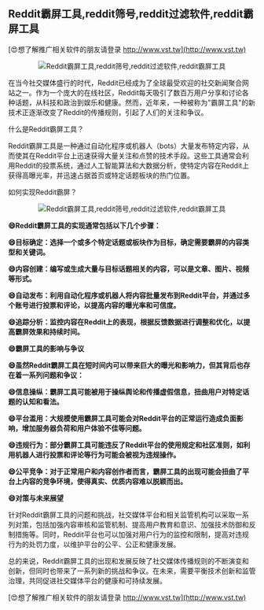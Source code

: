 ## **Reddit霸屏工具,reddit筛号,reddit过滤软件,reddit霸屏工具**

[😍想了解推广相关软件的朋友请登录 http://www.vst.tw](http://www.vst.tw)

 <center><img src="https://vst.tw/MP4/tuiguang/png/4.png" alt="Reddit霸屏工具,reddit筛号,reddit过滤软件,reddit霸屏工具"></center>

在当今社交媒体盛行的时代，Reddit已经成为了全球最受欢迎的社交新闻聚合网站之一。作为一个庞大的在线社区，Reddit每天吸引了数百万用户分享和讨论各种话题，从科技和政治到娱乐和健康。然而，近年来，一种被称为"霸屏工具"的新技术正逐渐改变了Reddit的传播规则，引起了人们的关注和争议。

什么是Reddit霸屏工具？

Reddit霸屏工具是一种通过自动化程序或机器人（bots）大量发布特定内容，从而使其在Reddit平台上迅速获得大量关注和点赞的技术手段。这些工具通常会利用Reddit的投票系统，通过人工智能算法和大数据分析，使特定内容在Reddit上获得高曝光率，并迅速占据首页或特定话题板块的热门位置。

如何实现Reddit霸屏？

 <center><img src="https://vst.tw/MP4/tuiguang/png/5.png" alt="Reddit霸屏工具,reddit筛号,reddit过滤软件,reddit霸屏工具"></center>

**😄Reddit霸屏工具的实现通常包括以下几个步骤：**

**😄目标确定：选择一个或多个特定话题或板块作为目标，确定需要霸屏的内容类型和关键词。**

**😄内容创建：编写或生成大量与目标话题相关的内容，可以是文章、图片、视频等形式。**

**😄自动发布：利用自动化程序或机器人将内容批量发布到Reddit平台，并通过多个账号进行投票和评论，以提高内容的曝光率和可信度。**

**😄追踪分析：监控内容在Reddit上的表现，根据反馈数据进行调整和优化，以提高霸屏效果和持续时间。**

**😄霸屏工具的影响与争议**

**😄虽然Reddit霸屏工具在短时间内可以带来巨大的曝光和影响力，但其背后也存在着一系列问题和争议：**

**😄信息操纵：霸屏工具可能被用于操纵舆论和传播虚假信息，扭曲用户对特定话题的认知和看法。**

**😄平台滥用：大规模使用霸屏工具可能会对Reddit平台的正常运行造成负面影响，增加服务器负荷和用户体验不佳等问题。**

**😄违规行为：部分霸屏工具可能违反了Reddit平台的使用规定和社区准则，如利用机器人进行投票和评论等行为可能会被视为违规操作。**

**😄公平竞争：对于正常用户和内容创作者而言，霸屏工具的出现可能会扭曲了平台上内容的竞争环境，使得真实、优质内容难以脱颖而出。**

**😄对策与未来展望**

针对Reddit霸屏工具的问题和挑战，社交媒体平台和相关监管机构可以采取一系列对策，包括加强内容审核和监管机制、提高用户教育和意识、加强技术防御和反制措施等。同时，Reddit平台也可以加强对用户行为的监控和限制，提高对违规行为的处罚力度，以维护平台的公平、公正和健康发展。

总的来说，Reddit霸屏工具的出现和发展反映了社交媒体传播规则的不断演变和创新，但同时也带来了一系列新的挑战和争议。在未来，需要平衡技术创新和监管治理，共同促进社交媒体平台的健康和可持续发展。

[😍想了解推广相关软件的朋友请登录 http://www.vst.tw](http://www.vst.tw)



